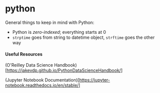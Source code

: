 # python

General things to keep in mind with Python:

* Python is _zero-indexed_; everything starts at 0
* `strptime` goes from string to datetime object, `strftime` goes the other way


#### Useful Resources

(O'Reilley Data Science Handbook)[https://jakevdp.github.io/PythonDataScienceHandbook/]

(Jupyter Notebook Documentation)[https://jupyter-notebook.readthedocs.io/en/stable/]